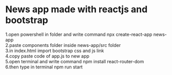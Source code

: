 # News app made with reactjs and bootstrap  
1.open powershell in folder and write command npx create-react-app news-app  
2.paste components folder inside news-app/src folder  
3.in index.html import bootstrap css and js link  
4.copy paste code of app.js to new app  
5.open terminal and write command npm install react-router-dom  
6.then type in terminal npm run start  
